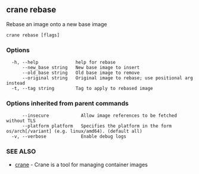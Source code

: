 ## crane rebase

Rebase an image onto a new base image

```
crane rebase [flags]
```

### Options

```
  -h, --help              help for rebase
      --new_base string   New base image to insert
      --old_base string   Old base image to remove
      --original string   Original image to rebase; use positional arg instead
  -t, --tag string        Tag to apply to rebased image
```

### Options inherited from parent commands

```
      --insecure            Allow image references to be fetched without TLS
      --platform platform   Specifies the platform in the form os/arch[/variant] (e.g. linux/amd64). (default all)
  -v, --verbose             Enable debug logs
```

### SEE ALSO

* [crane](crane.md)	 - Crane is a tool for managing container images

